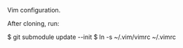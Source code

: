 Vim configuration.

After cloning, run: 


$ git submodule update --init 
$ ln -s ~/.vim/vimrc ~/.vimrc
